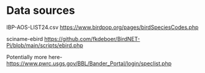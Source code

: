 # Data sources

IBP-AOS-LIST24.csv
https://www.birdpop.org/pages/birdSpeciesCodes.php

sciname-ebird
https://github.com/fkdeboer/BirdNET-Pi/blob/main/scripts/ebird.php

Potentially more here- https://www.pwrc.usgs.gov/BBL/Bander_Portal/login/speclist.php
